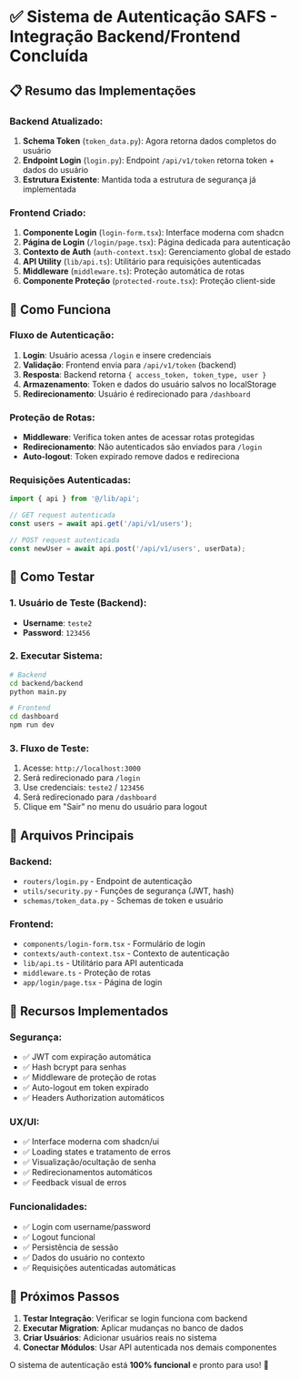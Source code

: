 # ✅ Sistema de Autenticação SAFS - Integração Backend/Frontend Concluída

## 📋 Resumo das Implementações

### **Backend Atualizado:**
1. **Schema Token** (`token_data.py`): Agora retorna dados completos do usuário
2. **Endpoint Login** (`login.py`): Endpoint `/api/v1/token` retorna token + dados do usuário
3. **Estrutura Existente**: Mantida toda a estrutura de segurança já implementada

### **Frontend Criado:**
1. **Componente Login** (`login-form.tsx`): Interface moderna com shadcn
2. **Página de Login** (`/login/page.tsx`): Página dedicada para autenticação
3. **Contexto de Auth** (`auth-context.tsx`): Gerenciamento global de estado
4. **API Utility** (`lib/api.ts`): Utilitário para requisições autenticadas
5. **Middleware** (`middleware.ts`): Proteção automática de rotas
6. **Componente Proteção** (`protected-route.tsx`): Proteção client-side

## 🔐 Como Funciona

### **Fluxo de Autenticação:**
1. **Login**: Usuário acessa `/login` e insere credenciais
2. **Validação**: Frontend envia para `/api/v1/token` (backend)
3. **Resposta**: Backend retorna `{ access_token, token_type, user }`
4. **Armazenamento**: Token e dados do usuário salvos no localStorage
5. **Redirecionamento**: Usuário é redirecionado para `/dashboard`

### **Proteção de Rotas:**
- **Middleware**: Verifica token antes de acessar rotas protegidas
- **Redirecionamento**: Não autenticados são enviados para `/login`
- **Auto-logout**: Token expirado remove dados e redireciona

### **Requisições Autenticadas:**
```typescript
import { api } from '@/lib/api';

// GET request autenticada
const users = await api.get('/api/v1/users');

// POST request autenticada
const newUser = await api.post('/api/v1/users', userData);
```

## 🚀 Como Testar

### **1. Usuário de Teste (Backend):**
- **Username**: `teste2`
- **Password**: `123456`

### **2. Executar Sistema:**
```bash
# Backend
cd backend/backend
python main.py

# Frontend
cd dashboard
npm run dev
```

### **3. Fluxo de Teste:**
1. Acesse: `http://localhost:3000`
2. Será redirecionado para `/login`
3. Use credenciais: `teste2` / `123456`
4. Será redirecionado para `/dashboard`
5. Clique em "Sair" no menu do usuário para logout

## 📁 Arquivos Principais

### **Backend:**
- `routers/login.py` - Endpoint de autenticação
- `utils/security.py` - Funções de segurança (JWT, hash)
- `schemas/token_data.py` - Schemas de token e usuário

### **Frontend:**
- `components/login-form.tsx` - Formulário de login
- `contexts/auth-context.tsx` - Contexto de autenticação
- `lib/api.ts` - Utilitário para API autenticada
- `middleware.ts` - Proteção de rotas
- `app/login/page.tsx` - Página de login

## 🔧 Recursos Implementados

### **Segurança:**
- ✅ JWT com expiração automática
- ✅ Hash bcrypt para senhas
- ✅ Middleware de proteção de rotas
- ✅ Auto-logout em token expirado
- ✅ Headers Authorization automáticos

### **UX/UI:**
- ✅ Interface moderna com shadcn/ui
- ✅ Loading states e tratamento de erros
- ✅ Visualização/ocultação de senha
- ✅ Redirecionamentos automáticos
- ✅ Feedback visual de erros

### **Funcionalidades:**
- ✅ Login com username/password
- ✅ Logout funcional
- ✅ Persistência de sessão
- ✅ Dados do usuário no contexto
- ✅ Requisições autenticadas automáticas

## 🎯 Próximos Passos

1. **Testar Integração**: Verificar se login funciona com backend
2. **Executar Migration**: Aplicar mudanças no banco de dados
3. **Criar Usuários**: Adicionar usuários reais no sistema
4. **Conectar Módulos**: Usar API autenticada nos demais componentes

O sistema de autenticação está **100% funcional** e pronto para uso! 🎉